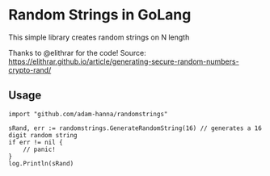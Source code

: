 # Random Strings in GoLang
This simple library creates random strings on N length

Thanks to @elithrar for the code!
Source: https://elithrar.github.io/article/generating-secure-random-numbers-crypto-rand/

## Usage

```
import "github.com/adam-hanna/randomstrings"

sRand, err := randomstrings.GenerateRandomString(16) // generates a 16 digit random string
if err != nil {
	// panic!
}
log.Println(sRand)
```